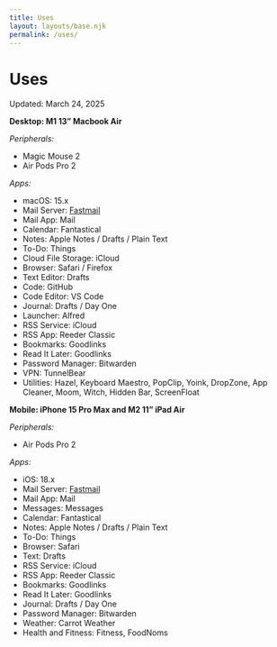 ```yaml
---
title: Uses
layout: layouts/base.njk
permalink: /uses/
---
```


# Uses

Updated: March 24, 2025

**Desktop: M1 13” Macbook Air**

_Peripherals:_

-  Magic Mouse 2
-  Air Pods Pro 2

_Apps:_

-  macOS: 15.x
-  Mail Server: [Fastmail](https://www.fastmail.com/?STKI=14726057)
-  Mail App: Mail
-  Calendar: Fantastical
-  Notes: Apple Notes / Drafts / Plain Text
-  To-Do: Things
-  Cloud File Storage: iCloud
-  Browser: Safari / Firefox
-  Text Editor: Drafts
-  Code: GitHub
-  Code Editor: VS Code
-  Journal: Drafts / Day One
-  Launcher: Alfred
-  RSS Service: iCloud
-  RSS App: Reeder Classic
-  Bookmarks: Goodlinks
-  Read It Later: Goodlinks
-  Password Manager: Bitwarden
-  VPN: TunnelBear
-  Utilities: Hazel, Keyboard Maestro, PopClip, Yoink, DropZone, App Cleaner, Moom, Witch, Hidden Bar, ScreenFloat

**Mobile: iPhone 15 Pro Max and M2 11” iPad Air**

_Peripherals:_

-  Air Pods Pro 2

_Apps:_

-  iOS: 18.x
-  Mail Server: [Fastmail](https://www.fastmail.com/?STKI=14726057)
-  Mail App: Mail
-  Messages: Messages
-  Calendar: Fantastical
-  Notes: Apple Notes / Drafts / Plain Text
-  To-Do: Things
-  Browser: Safari
-  Text: Drafts
-  RSS Service: iCloud
-  RSS App: Reeder Classic
-  Bookmarks: Goodlinks
-  Read It Later: Goodlinks
-  Journal: Drafts / Day One
-  Password Manager: Bitwarden
-  Weather: Carrot Weather
-  Health and Fitness: Fitness, FoodNoms
